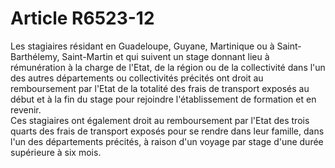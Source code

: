 # Article R6523-12

  
Les stagiaires résidant en Guadeloupe, Guyane, Martinique ou à Saint-Barthélemy, Saint-Martin et qui suivent un stage donnant lieu à rémunération à la charge de l'Etat, de la région ou de la collectivité dans l'un des autres départements ou collectivités précités ont droit au remboursement par l'Etat de la totalité des frais de transport exposés au début et à la fin du stage pour rejoindre l'établissement de formation et en revenir.   
Ces stagiaires ont également droit au remboursement par l'Etat des trois quarts des frais de transport exposés pour se rendre dans leur famille, dans l'un des départements précités, à raison d'un voyage par stage d'une durée supérieure à six mois.